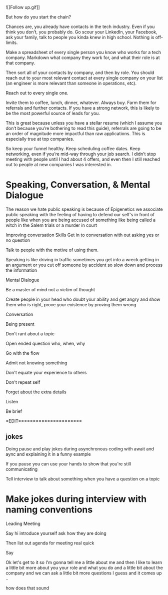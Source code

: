 ![[Follow up.gif]]

But how do you start the chain?  
  
Chances are, you already have contacts in the tech industry. Even if you think you don’t, you probably do. Go scour your LinkedIn, your Facebook, ask your family, talk to people you kinda knew in high school. Nothing is off-limits.  
  
Make a spreadsheet of every single person you know who works for a tech company. Markdown what company they work for, and what their role is at that company.  
  
Then sort all of your contacts by company, and then by role. You should reach out to your most relevant contact at every single company on your list (an engineer is more relevant than someone in operations, etc).  
  
Reach out to every single one.  
  
Invite them to coffee, lunch, dinner, whatever. Always buy. Farm them for referrals and further contacts. If you have a strong network, this is likely to be the most powerful source of leads for you.  
  
This is great because unless you have a stellar resume (which I assume you don’t because you’re bothering to read this guide), referrals are going to be an order of magnitude more impactful than raw applications. This is especially true at top companies.  
  
So keep your funnel healthy. Keep scheduling coffee dates. Keep networking, even if you’re mid-way through your job search. I didn’t stop meeting with people until I had about 4 offers, and even then I still reached out to people at new companies I was interested in.  
  
  
  
  
Speaking, Conversation, & Mental Dialogue  
================================  
  
The reason we hate public speaking is because of Epigenetics we associate public speaking with the feeling of having to defend our self's in front of people like when you are being accused of something like being called a witch in the Salem trials or a murder in court  
  
Improving conversation Skills Get in to conversation with out asking yes or no question  
  
Talk to people with the motive of using them.  
  
Speaking is like driving in traffic sometimes you get into a wreck getting in an argument or you cut off someone by accident so slow down and process the information  
  
  
Mental Dialogue  
  
Be a master of mind not a victim of thought  
  
Create people in your head who doubt your ability and get angry and show them who is right, prove your existence by proving them wrong  
  
Conversation  
  
Being present  
  
Don't rant about a topic  
  
Open ended question who, when, why  
  
Go with the flow  
  
Admit not knowing something  
  
Don't equate your experience to others  
  
Don't repeat self  
  
Forget about the extra details  
  
Listen  
  
Be brief  
  
=EDIT======================  
  
jokes  
---------  
Doing pause and play jokes during asynchronous coding with await and aync and explaining it in a funny example  
  
If you pause you can use your hands to show that you're still communicating  
  
Tell interview to talk about something when you have a question on a topic  
  
Make jokes during interview with naming conventions  
=========================  
  
Leading Meeting  
  
Say hi introduce yourself ask how they are doing  
  
Then list out agenda for meeting real quick  
  
Say  
  
Ok let's get to it so I'm gonna tell me a little about me and then I like to learn a little bit more about you your role and what you do and a little bit about the company and we can ask a little bit more questions I guess and it comes up ..  
  
how does that sound


